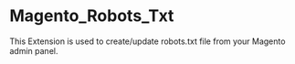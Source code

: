 # Magento_Robots_Txt
This Extension is used to create/update robots.txt file from your Magento admin panel.
